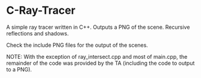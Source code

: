# C-Ray-Tracer
A simple ray tracer written in C++. Outputs a PNG of the scene. Recursive reflections and shadows.

Check the include PNG files for the output of the scenes.

NOTE: With the exception of ray_intersect.cpp and most of main.cpp, the remainder of the code was provided by the TA (including the code to output to a PNG).
